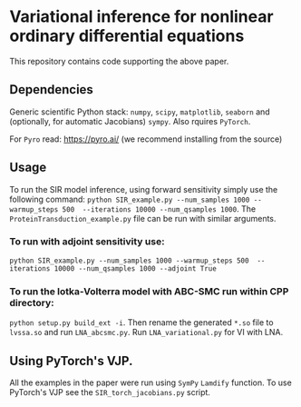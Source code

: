 # Variational inference for nonlinear ordinary differential equations

This repository contains code supporting the above paper.

## Dependencies
Generic scientific Python stack: `numpy`, `scipy`, `matplotlib`, `seaborn` and (optionally, for automatic Jacobians) `sympy`. Also rquires `PyTorch`.

For `Pyro` read:
https://pyro.ai/ (we recommend installing from the source)

## Usage
To run the SIR model inference, using forward sensitivity simply use the following command:
`python SIR_example.py --num_samples 1000 --warmup_steps 500  --iterations 10000 --num_qsamples 1000`. The `ProteinTransduction_example.py` file can be run with similar arguments.

### To run with adjoint sensitivity use:
`python SIR_example.py --num_samples 1000 --warmup_steps 500  --iterations 10000 --num_qsamples 1000 --adjoint True`

### To run the lotka-Volterra model with ABC-SMC run within CPP directory:
`python setup.py build_ext -i`. Then rename the generated `*.so` file to `lvssa.so` and run `LNA_abcsmc.py`. Run `LNA_variational.py` for VI with LNA.

## Using PyTorch's VJP.
All the examples in the paper were run using `SymPy` `Lamdify` function. To use PyTorch's VJP see the `SIR_torch_jacobians.py` script.
